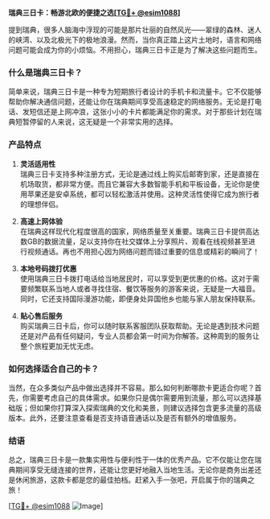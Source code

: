 **瑞典三日卡：畅游北欧的便捷之选[[TG💪+ @esim1088](https://t.me/s/esim1088)]**

提到瑞典，很多人脑海中浮现的可能是那片壮丽的自然风光——翠绿的森林、迷人的峡湾、以及北极光下的极地浪漫。然而，当你真正踏上这片土地时，语言和网络问题可能会成为你的小烦恼。不用担心，瑞典三日卡正是为了解决这些问题而生。

### 什么是瑞典三日卡？

简单来说，瑞典三日卡是一种专为短期旅行者设计的手机卡和流量卡。它不仅能够帮助你解决通信问题，还能让你在瑞典期间享受高速稳定的网络服务。无论是打电话、发短信还是上网冲浪，这张小小的卡片都能满足你的需求。对于那些计划在瑞典短暂停留的人来说，这无疑是一个非常实用的选择。

### 产品特点

1. **灵活适用性**  
   瑞典三日卡支持多种注册方式，无论是通过线上购买后邮寄到家，还是直接在机场取货，都非常方便。而且它兼容大多数智能手机和平板设备，无论你是使用苹果还是安卓系统，都可以轻松激活并使用。这种灵活性使得它成为旅行者的理想伴侣。

2. **高速上网体验**  
   在瑞典这样现代化程度很高的国家，网络质量至关重要。瑞典三日卡提供高达数GB的数据流量，足以支持你在社交媒体上分享照片、观看在线视频甚至进行视频通话。再也不用担心因为网络问题而错过重要的信息或精彩的瞬间了！

3. **本地号码拨打优惠**  
   使用瑞典三日卡拨打电话给当地居民时，可以享受到更优惠的价格。这对于需要频繁联系当地人或者寻找住宿、餐饮等服务的游客来说，无疑是一大福音。同时，它还支持国际漫游功能，即便身处异国他乡也能与家人朋友保持联系。

4. **贴心售后服务**  
   购买瑞典三日卡后，你可以随时联系客服团队获取帮助。无论是遇到技术问题还是对产品有任何疑问，专业人员都会第一时间为你解答。这种周到的服务让整个旅程更加无忧无虑。

### 如何选择适合自己的卡？

当然，在众多类似产品中做出选择并不容易。那么如何判断哪款卡更适合你呢？首先，你需要考虑自己的具体需求。如果你只是偶尔需要用到流量，那么可以选择基础版；但如果你打算深入探索瑞典的文化和美景，则建议选择包含更多流量的高级版本。此外，还要注意查看是否支持语音通话以及是否有额外的增值服务。

### 结语

总之，瑞典三日卡是一款集实用性与便利性于一体的优秀产品。它不仅能让您在瑞典期间享受无缝连接的世界，还能让您更好地融入当地生活。无论你是商务出差还是休闲旅游，这款卡都是您的最佳拍档。赶紧入手一张吧，开启属于你的瑞典之旅！

[[TG💪+ @esim1088](https://t.me/s/esim1088) ![Image](https://i.postimg.cc/4NQfJmqS/Snipaste-2025-05-13-00-14-12.png)]